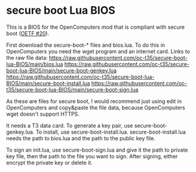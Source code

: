 # secure boot Lua BIOS
This is a BIOS for the OpenComputers mod that is compliant with secure boot ([OETF #20](https://oc.cil.li/topic/2646-oetf-20-secure-boot-for-lua-architectures/)).

First download the secure-boot-* files and bios.lua.
To do this in OpenComputers you need the wget program and an internet card.
Links to the raw file data:
https://raw.githubusercontent.com/oc-t35/secure-boot-lua-BIOS/main/bios.lua
https://raw.githubusercontent.com/oc-t35/secure-boot-lua-BIOS/main/secure-boot-genkey.lua
https://raw.githubusercontent.com/oc-t35/secure-boot-lua-BIOS/main/secure-boot-install.lua
https://raw.githubusercontent.com/oc-t35/secure-boot-lua-BIOS/main/secure-boot-sign.lua

As these are files for secure boot, I would recommend just using edit in OpenComputers and copy&paste the file data, because OpenComputers wget doesn't support HTTPS.

It needs a T3 data card.
To generate a key pair, use secure-boot-genkey.lua.
To install, use secure-boot-install.lua.
secure-boot-install.lua needs the path to bios.lua and the path to the public key file.

To sign an init.lua, use secure-boot-sign.lua and give it the path to private key file, then the path to the file you want to sign.
After signing, either encrypt the private key or delete it.
